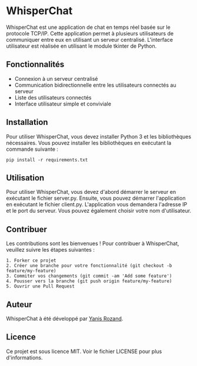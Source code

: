 # WhisperChat
WhisperChat est une application de chat en temps réel basée sur le protocole TCP/IP. Cette application permet à plusieurs utilisateurs de communiquer entre eux en utilisant un serveur centralisé. L'interface utilisateur est réalisée en utilisant le module tkinter de Python.

## Fonctionnalités
- Connexion à un serveur centralisé
- Communication bidirectionnelle entre les utilisateurs connectés au serveur
- Liste des utilisateurs connectés
- Interface utilisateur simple et conviviale

## Installation
Pour utiliser WhisperChat, vous devez installer Python 3 et les bibliothèques nécessaires. Vous pouvez installer les bibliothèques en exécutant la commande suivante :

```
pip install -r requirements.txt
```

## Utilisation
Pour utiliser WhisperChat, vous devez d'abord démarrer le serveur en exécutant le fichier server.py. Ensuite, vous pouvez démarrer l'application en exécutant le fichier client.py. L'application vous demandera l'adresse IP et le port du serveur. Vous pouvez également choisir votre nom d'utilisateur.

## Contribuer
Les contributions sont les bienvenues ! Pour contribuer à WhisperChat, veuillez suivre les étapes suivantes :

    1. Forker ce projet
    2. Créer une branche pour votre fonctionnalité (git checkout -b feature/my-feature)
    3. Commiter vos changements (git commit -am 'Add some feature')
    4. Pousser vers la branche (git push origin feature/my-feature)
    5. Ouvrir une Pull Request

## Auteur
WhisperChat à été développé par [Yanis Rozand](https://www.github.com/yrozand).

## Licence
Ce projet est sous licence MIT. Voir le fichier LICENSE pour plus d'informations.
